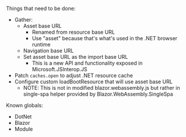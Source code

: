 Things that need to be done:

* Gather:
  * Asset base URL
    * Renamed from resource base URL
    * Use "asset" because that's what's used in the .NET browser runtime
  * Navigation base URL
  * Set asset base URL as the import base URL
    * This is a new API and functionality exposed in Microsoft.JSInterop.JS
* Patch `caches.open` to adjust .NET resource cache
* Configure custom loadBootResource that will use asset base URL
  * NOTE: This is not in modified blazor.webassembly.js but rather in single-spa helper provided by
    Blazor.WebAssembly.SingleSpa

Known globals:

* DotNet
* Blazor
* Module
